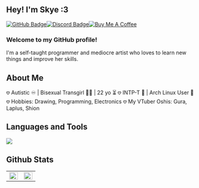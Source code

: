 ## Hey! I'm Skye :3

[![GitHub Badge](https://img.shields.io/badge/GitHub-181717?logo=github&logoColor=fff&style=for-the-badge)](https://github.com/SkyeUwU)[![Discord Badge](https://img.shields.io/badge/Discord-5865F2?logo=discord&logoColor=fff&style=for-the-badge)](https://discord.com/users/679270448931930145)[![Buy Me A Coffee](https://img.shields.io/badge/Buy%20Me%20A%20Coffee-FFDD00?style=for-the-badge&logo=buymeacoffee&logoColor=black)](https://www.buymeacoffee.com/skyethedoggy)

### Welcome to my GitHub profile!
I'm a self-taught programmer and mediocre artist who loves to learn new things and improve her skills.

## About Me

𖹭 Autistic ♾️ | Bisexual Transgirl 🏳️‍⚧️ | 22 yo ⏳
𖹭 INTP-T 💭 | Arch Linux User 🐧
𖹭 Hobbies: Drawing, Programming, Electronics
𖹭 My VTuber Oshis: Gura, Laplus, Shion

## Languages and Tools
<img src="https://skillicons.dev/icons?i=discord,bots,arch,linux,md,vscode,git,github,nodejs,react,vite,raspberrypi,js,ts,py,html,css,sass,tailwind">

## Github Stats  
<table>
  <tr>
    <td width="50%">
      <div>
        <img src="https://github-readme-stats.vercel.app/api?username=SkyeUwU&show_icons=true&count_private=true&hide_border=true&theme=onedark" align="left" style="width: 100%" />
      </div>
    </td>
    <td width="50%">
      <div>
        <img src="https://github-readme-stats.vercel.app/api/top-langs/?username=SkyeUwU&hide_border=true&layout=compact&theme=onedark" align="left" style="width: 100%" />
      </div>
    </td>
  </tr>
</table>
